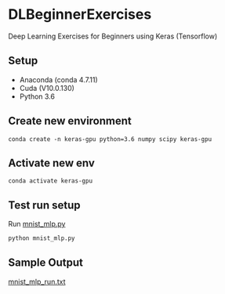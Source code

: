 # DLBeginnerExercises

Deep Learning Exercises for Beginners using Keras (Tensorflow)

## Setup
- Anaconda (conda 4.7.11)
- Cuda (V10.0.130)
- Python 3.6

## Create new environment
```
conda create -n keras-gpu python=3.6 numpy scipy keras-gpu
```

## Activate new env
```
conda activate keras-gpu
```

## Test run setup
Run [mnist_mlp.py](https://github.com/Intelligent-Systems-Laboratory/DLBeginnerExercises/blob/master/mnist_mlp.py)
```python
python mnist_mlp.py
```

## Sample Output
[mnist_mlp_run.txt](https://github.com/Intelligent-Systems-Laboratory/DLBeginnerExercises/blob/master/mnist_mlp_run.txt)
